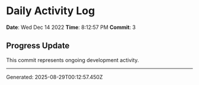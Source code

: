 # Daily Activity Log

**Date**: Wed Dec 14 2022
**Time**: 8:12:57 PM
**Commit**: 3

## Progress Update

This commit represents ongoing development activity.

---
Generated: 2025-08-29T00:12:57.450Z
